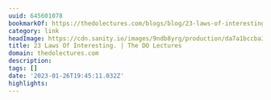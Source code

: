 ```yaml
---
uuid: 645601078
bookmarkOf: https://thedolectures.com/blogs/blog/23-laws-of-interesting
category: link
headImage: https://cdn.sanity.io/images/9ndb8yrg/production/da7a1bccba3691cbb4c4cfcfbf66774f3a2cd7c9-1500x1000.jpg?w=1200&h=800&auto=format
title: 23 Laws Of Interesting. | The DO Lectures
domain: thedolectures.com
description: 
tags: []
date: '2023-01-26T19:45:11.032Z'
highlights: 
---
```



